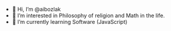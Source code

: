 - 👋 Hi, I’m @aibozlak
- 👀 I’m interested in Philosophy of religion and Math in the life.
- 🌱 I’m currently learning Software (JavaScript)



<!---
aibozlak/aibozlak is a ✨ special ✨ repository because its `README.md` (this file) appears on your GitHub profile.
You can click the Preview link to take a look at your changes.
--->
